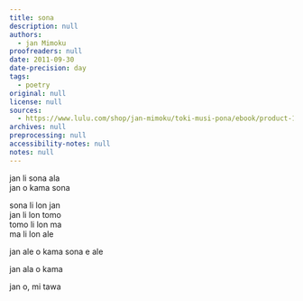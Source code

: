 ```yaml
---
title: sona
description: null
authors:
  - jan Mimoku
proofreaders: null
date: 2011-09-30
date-precision: day
tags:
  - poetry
original: null
license: null
sources:
  - https://www.lulu.com/shop/jan-mimoku/toki-musi-pona/ebook/product-17470545.html
archives: null
preprocessing: null
accessibility-notes: null
notes: null
---
```


jan li sona ala  
jan o kama sona

sona li lon jan  
jan li lon tomo  
tomo li lon ma  
ma li lon ale

jan ale o kama sona e ale

jan ala o kama

jan o, mi tawa
